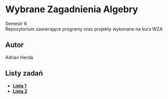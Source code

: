 # Wybrane Zagadnienia Algebry

Semestr 6<br>
Repozytorium zawierające programy oraz projekty wykonane na kurs WZA

## Autor
Adrian Herda

## Listy zadań
* [**Lista 1**](section1/ReadMe.md)
* [**Lista 2**](section2/ReadMe.md)
